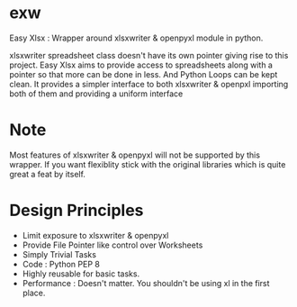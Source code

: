 # exw
Easy Xlsx : Wrapper around xlsxwriter & openpyxl module in python.

xlsxwriter spreadsheet class doesn't have its own pointer giving rise to this project.
Easy Xlsx aims to provide access to spreadsheets along with a pointer so that more can be done in less.
And Python Loops can be kept clean.
It provides a simpler interface to both xlsxwriter & openpxl importing both of them and providing a uniform interface

# Note

Most features of xlsxwriter & openpyxl will not be supported by this wrapper. If you want flexiblity stick with the original libraries which is quite great a feat by itself.

# Design Principles
- Limit exposure to xlsxwriter & openpyxl
- Provide File Pointer like control over Worksheets
- Simply Trivial Tasks
- Code : Python PEP 8
- Highly reusable for basic tasks.
- Performance : Doesn't matter. You shouldn't be using xl in the first place.


